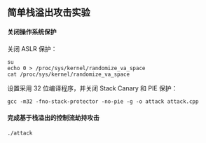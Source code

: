 ## 简单栈溢出攻击实验

#### 关闭操作系统保护

关闭 ASLR 保护：

```shell
su
echo 0 > /proc/sys/kernel/randomize_va_space
cat /proc/sys/kernel/randomize_va_space
```

设置采用 32 位编译程序，并关闭 Stack Canary 和 PIE 保护：

```shell
gcc -m32 -fno-stack-protector -no-pie -g -o attack attack.cpp
```

#### 完成基于栈溢出的控制流劫持攻击

```
./attack
```